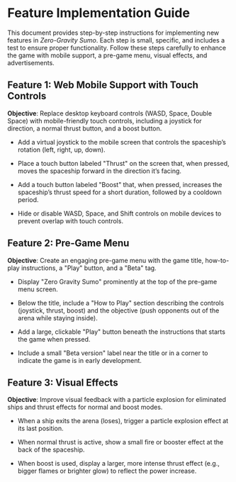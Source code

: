 Feature Implementation Guide
============================

This document provides step-by-step instructions for implementing new features in _Zero-Gravity Sumo_. Each step is small, specific, and includes a test to ensure proper functionality. Follow these steps carefully to enhance the game with mobile support, a pre-game menu, visual effects, and advertisements.

Feature 1: Web Mobile Support with Touch Controls
-------------------------------------------------

**Objective**: Replace desktop keyboard controls (WASD, Space, Double Space) with mobile-friendly touch controls, including a joystick for direction, a normal thrust button, and a boost button.

*   Add a virtual joystick to the mobile screen that controls the spaceship’s rotation (left, right, up, down).
    
*   Place a touch button labeled "Thrust" on the screen that, when pressed, moves the spaceship forward in the direction it’s facing.
    
*   Add a touch button labeled "Boost" that, when pressed, increases the spaceship’s thrust speed for a short duration, followed by a cooldown period.
    
*   Hide or disable WASD, Space, and Shift controls on mobile devices to prevent overlap with touch controls.
    

Feature 2: Pre-Game Menu
------------------------

**Objective**: Create an engaging pre-game menu with the game title, how-to-play instructions, a "Play" button, and a "Beta" tag.

*   Display "Zero Gravity Sumo" prominently at the top of the pre-game menu screen.
    
*   Below the title, include a "How to Play" section describing the controls (joystick, thrust, boost) and the objective (push opponents out of the arena while staying inside).
    
*   Add a large, clickable "Play" button beneath the instructions that starts the game when pressed.
    
*   Include a small "Beta version" label near the title or in a corner to indicate the game is in early development.
    

Feature 3: Visual Effects
-------------------------

**Objective**: Improve visual feedback with a particle explosion for eliminated ships and thrust effects for normal and boost modes.

*   When a ship exits the arena (loses), trigger a particle explosion effect at its last position.
    
*   When normal thrust is active, show a small fire or booster effect at the back of the spaceship.
    
*   When boost is used, display a larger, more intense thrust effect (e.g., bigger flames or brighter glow) to reflect the power increase.